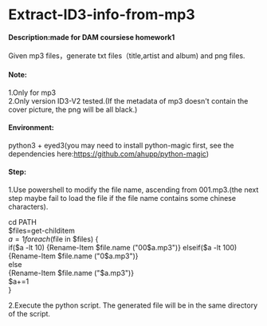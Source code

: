# Extract-ID3-info-from-mp3
#### Description:made for DAM coursiese homework1  
Given mp3 files，generate txt files（title,artist and album) and png files.

#### Note:
1.Only for mp3  
2.Only version ID3-V2 tested.(If the metadata of mp3 doesn't contain the cover picture, the png will be all black.)  

#### Environment:
python3 + eyed3(you may need to install python-magic first, see the dependencies here:https://github.com/ahupp/python-magic)  

#### Step:
1.Use powershell to modify the file name, ascending from 001.mp3.(the next step maybe fail to load the file if the file name contains some chinese characters).  

  cd PATH  
  $files=get-childitem  
  $a=1  
  foreach ($file in $files) {  
  if($a -lt 10)  
  {Rename-Item $file.name ("00$a.mp3")}    
  elseif($a -lt 100)  
  {Rename-Item $file.name ("0$a.mp3")}  
  else  
  {Rename-Item $file.name ("$a.mp3")}  
  $a+=1  
  }  

2.Execute the python script. The generated file will be in the same directory of the script. 
